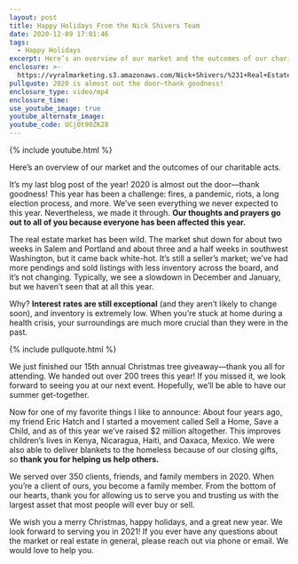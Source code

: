 ```yaml
---
layout: post
title: Happy Holidays From the Nick Shivers Team
date: 2020-12-09 17:01:46
tags:
  - Happy Holidays
excerpt: Here’s an overview of our market and the outcomes of our charitable acts.
enclosure: >-
  https://vyralmarketing.s3.amazonaws.com/Nick+Shivers/%231+Real+Estate+Team+in+the+Portland+Metro+_+SW+Washington_+Happy+Holidays.mp4
pullquote: 2020 is almost out the door—thank goodness!
enclosure_type: video/mp4
enclosure_time:
use_youtube_image: true
youtube_alternate_image:
youtube_code: UCj0t90ZK28
---
```


{% include youtube.html %}

Here’s an overview of our market and the outcomes of our charitable acts.

It’s my last blog post of the year\! 2020 is almost out the door—thank goodness\! This year has been a challenge: fires, a pandemic, riots, a long election process, and more. We’ve seen everything we never expected to this year. Nevertheless, we made it through. **Our thoughts and prayers go out to all of you because everyone has been affected this year.&nbsp;**

The real estate market has been wild. The market shut down for about two weeks in Salem and Portland and about three and a half weeks in southwest Washington, but it came back white-hot. It’s still a seller’s market; we’ve had more pendings and sold listings with less inventory across the board, and it’s not changing. Typically, we see a slowdown in December and January, but we haven’t seen that at all this year.&nbsp;

Why? **Interest rates are still exceptional** (and they aren’t likely to change soon), and inventory is extremely low. When you’re stuck at home during a health crisis, your surroundings are much more crucial than they were in the past.

{% include pullquote.html %}

We just finished our 15th annual Christmas tree giveaway—thank you all for attending. We handed out over 200 trees this year\! If you missed it, we look forward to seeing you at our next event. Hopefully, we’ll be able to have our summer get-together.&nbsp;

Now for one of my favorite things I like to announce: About four years ago, my friend Eric Hatch and I started a movement called Sell a Home, Save a Child, and as of this year we’ve raised $2 million altogether. This improves children’s lives in Kenya, Nicaragua, Haiti, and Oaxaca, Mexico. We were also able to deliver blankets to the homeless because of our closing gifts, so **thank you for helping us help others.**

We served over 350 clients, friends, and family members in 2020. When you’re a client of ours, you become a family member. From the bottom of our hearts, thank you for allowing us to serve you and trusting us with the largest asset that most people will ever buy or sell.&nbsp;

We wish you a merry Christmas, happy holidays, and a great new year. We look forward to serving you in 2021\! If you ever have any questions about the market or real estate in general, please reach out via phone or email. We would love to help you.
